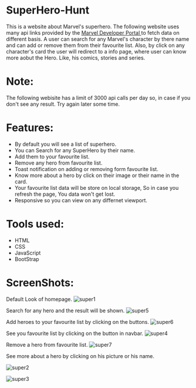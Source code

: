 # SuperHero-Hunt

This is a website about Marvel's superhero. The following website uses many api links provided by the <a href="https://developer.marvel.com/docs">Marvel Developer Portal </a> to fetch data on different basis.
A user can search for any Marvel's character by there name and can add or remove them from their favourite list. Also, by click on any character's card the user will redirect to a info page, where user can know more aobut the Hero.
Like, his comics, stories and series.

# Note:
  The following webisite has a limit of 3000 api calls per day so, in case if you don't see any result. Try again later some time.

# Features:
- By default you will see a list of superhero.
- You can Search for any SuperHero by their name.
- Add them to your favourite list.
- Remove any hero from favourite list.
- Toast notification on adding or removing form favourite list.
- Know more about a hero by click on their image or their name in the card.
- Your favourite list data will be store on local storage, So in case you refresh the page, You data won't get lost.
- Responsive so you can view on any differnet viewport.

# Tools used:
- HTML
- CSS
- JavaScript
- BootStrap

# ScreenShots:
  
  Default Look of homepage.
  ![super1](https://github.com/rajxode/SuperHero-Hunt/assets/120395470/299b0114-dc4e-4e31-86e0-f4cbaba0806f)

  Search for any hero and the result will be shown.
  ![super5](https://github.com/rajxode/SuperHero-Hunt/assets/120395470/4a080f9b-7db0-4c3e-9216-95cb4b19def3)

  Add heroes to your favourite list by clicking on the buttons.
  ![super6](https://github.com/rajxode/SuperHero-Hunt/assets/120395470/9a2f0409-0ca2-4d6c-8249-8c26bb48bbe7)
  
  See you favourite list by clicking on the button in navbar.
  ![super4](https://github.com/rajxode/SuperHero-Hunt/assets/120395470/e76de92f-748f-41a5-b972-c78e171e547c)

  Remove a hero from favourite list.
  ![super7](https://github.com/rajxode/SuperHero-Hunt/assets/120395470/b502496b-31d3-46d1-93cb-66aeb49ec997)

  See more about a hero by clicking on his picture or his name.
  
  ![super2](https://github.com/rajxode/SuperHero-Hunt/assets/120395470/e93d7861-a997-4af8-8d52-5d53f38cbcea)
  
  ![super3](https://github.com/rajxode/SuperHero-Hunt/assets/120395470/92bf76ab-da4b-45b4-a7d6-3b92bb9f41d7)




  
  
